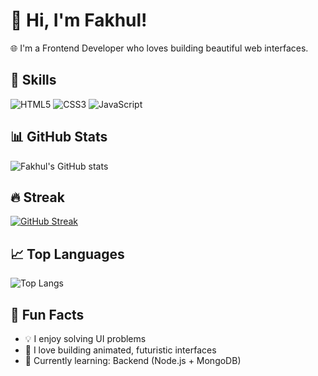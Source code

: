 # 👋 Hi, I'm Fakhul!

🌐 I'm a Frontend Developer who loves building beautiful web interfaces.

## 🚀 Skills
![HTML5](https://img.shields.io/badge/html-E34F26?style=flat&logo=html5&logoColor=white)
![CSS3](https://img.shields.io/badge/css3-1572B6?style=flat&logo=css3&logoColor=white)
![JavaScript](https://img.shields.io/badge/javascript-F7DF1E?style=flat&logo=javascript&logoColor=black)

## 📊 GitHub Stats
![Fakhul's GitHub stats](https://github-readme-stats.vercel.app/api?username=fakhul-dev&show_icons=true&theme=radical)

## 🔥 Streak
[![GitHub Streak](https://streak-stats.demolab.com/?user=fakhul-dev&theme=tokyonight)](https://git.io/streak-stats)

## 📈 Top Languages
![Top Langs](https://github-readme-stats.vercel.app/api/top-langs/?username=fakhul-dev&layout=compact&theme=dracula)

## 🧠 Fun Facts
- 💡 I enjoy solving UI problems
- 🎨 I love building animated, futuristic interfaces
- 🚀 Currently learning: Backend (Node.js + MongoDB)
